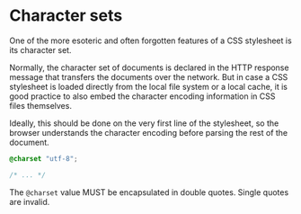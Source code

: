 # Character sets

One of the more esoteric and often forgotten features of a CSS stylesheet is its character set.

Normally, the character set of documents is declared in the HTTP response message that transfers the documents over the network. But in case a CSS stylesheet is loaded directly from the local file system or a local cache, it is good practice to also embed the character encoding information in CSS files themselves.

Ideally, this should be done on the very first line of the stylesheet, so the browser understands the character encoding before parsing the rest of the document.

```css
@charset "utf-8";

/* ... */
```

The `@charset` value MUST be encapsulated in double quotes. Single quotes are invalid.
